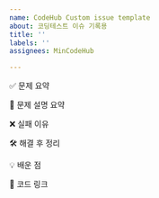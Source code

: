 ```yaml
---
name: CodeHub Custom issue template
about: 코딩테스트 이슈 기록용
title: ''
labels: ''
assignees: MinCodeHub

---
```


✅ 문제 요약


🧠 문제 설명 요약


❌ 실패 이유


🛠️ 해결 후 정리


💡 배운 점


📎 코드 링크
